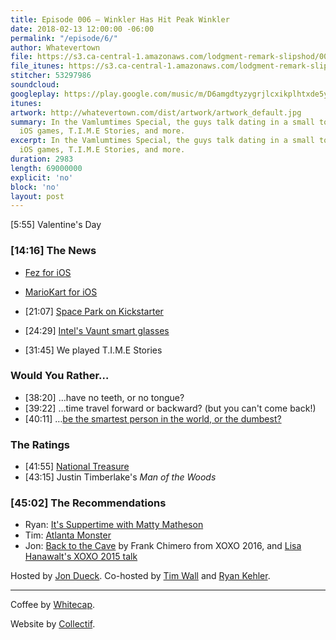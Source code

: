 ```yaml
---
title: Episode 006 – Winkler Has Hit Peak Winkler
date: 2018-02-13 12:00:00 -06:00
permalink: "/episode/6/"
author: Whatevertown
file: https://s3.ca-central-1.amazonaws.com/lodgment-remark-slipshod/006.mp3
file_itunes: https://s3.ca-central-1.amazonaws.com/lodgment-remark-slipshod/006.m4a
stitcher: 53297986
soundcloud: 
googleplay: https://play.google.com/music/m/D6amgdtyzygrjlcxikplhtxde5y?t=Episode_006__Winkler_Has_Hit_Peak_Winkler-Whatevertown
itunes: 
artwork: http://whatevertown.com/dist/artwork/artwork_default.jpg
summary: In the Vamlumtimes Special, the guys talk dating in a small town, time travel,
  iOS games, T.I.M.E Stories, and more.
excerpt: In the Vamlumtimes Special, the guys talk dating in a small town, time travel,
  iOS games, T.I.M.E Stories, and more.
duration: 2983
length: 69000000
explicit: 'no'
block: 'no'
layout: post
---
```


[5:55] Valentine's Day

### [14:16] The News
- [Fez for iOS](https://www.polygon.com/2017/12/13/16772684/fez-ios-release-date)
- [MarioKart for iOS](https://9to5mac.com/2018/01/31/mario-kart-for-ios/)
- [21:07] [Space Park on Kickstarter](https://www.kickstarter.com/projects/keymastergames/space-park/description)
- [24:29] [Intel's Vaunt smart glasses](https://www.theverge.com/2018/2/5/16966530/intel-vaunt-smart-glasses-announced-ar-video)

- [31:45] We played T.I.M.E Stories

### Would You Rather…
- [38:20] …have no teeth, or no tongue?
- [39:22] …time travel forward or backward? (but you can't come back!)
- [40:11] …[be the smartest person in the world, or the dumbest?](https://www.reddit.com/r/WouldYouRather/comments/2dmuqj/would_you_rather_be_the_smartest_person_in_the/)

### The Ratings
- [41:55] [National Treasure](https://media.giphy.com/media/mWGWPhsDj79pS/giphy.gif)
- [43:15] Justin Timberlake's *Man of the Woods*

### [45:02] The Recommendations
- Ryan: [It's Suppertime with Matty Matheson](https://www.viceland.com/en_us/show/its-suppertime-matty-matheson)
- Tim: [Atlanta Monster](https://atlantamonster.com)
- Jon: [Back to the Cave](https://youtu.be/pyseBPuyHVk) by Frank Chimero from XOXO 2016, and [Lisa Hanawalt's XOXO 2015 talk](https://youtu.be/f6F_CF7Yvo0)

Hosted by [Jon Dueck](https://twitter.com/jondueck). Co-hosted by [Tim Wall](https://twitter.com/timjosephwall) and [Ryan Kehler](https://twitter.com/ryankehler).

---

Coffee by [Whitecap](http://drinkwhitecap.com/).

Website by [Collectif](http://collectif.co).
